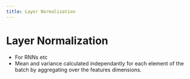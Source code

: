 ```yaml
---
title: Layer Normalization
---
```


# Layer Normalization
- For RNNs etc
- Mean and variance calculated independantly for each element of the batch by aggregating over the features dimensions.









